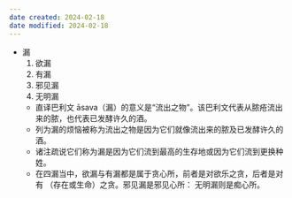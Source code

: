 ```yaml
---
date created: 2024-02-18
date modified: 2024-02-18
---
```

- 漏
    1. 欲漏
    2. 有漏
    3. 邪见漏
    4. 无明漏
    - 直译巴利文 āsava（漏）的意义是“流出之物”。该巴利文代表从脓疮流出来的脓，也代表已发酵许久的酒。
    - 列为漏的烦恼被称为流出之物是因为它们就像流出来的脓及已发酵许久的酒。
    - 诸注疏说它们称为漏是因为它们流到最高的生存地或因为它们流到更换种姓。
    - 在四漏当中，欲漏与有漏都是属于贪心所，前者是对欲乐之贪，后者是对有 （存在或生命）之贪。邪见漏是邪见心所： 无明漏则是痴心所。
